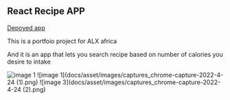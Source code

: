 ## React Recipe APP

[Depoyed app](https://628c85b792a6760008384a54--gleeful-marigold-61defd.netlify.app/)

This is a portfoio project for ALX africa

And it is an app that lets you search recipe based on number of calories you desire to intake

![image 1](docs/asset/images/captures_chrome-capture-2022-4-24.png)
![image 1](docs/asset/images/captures_chrome-capture-2022-4-24 (1).png)
![image 3](docs/asset/images/captures_chrome-capture-2022-4-24 (2).png)



